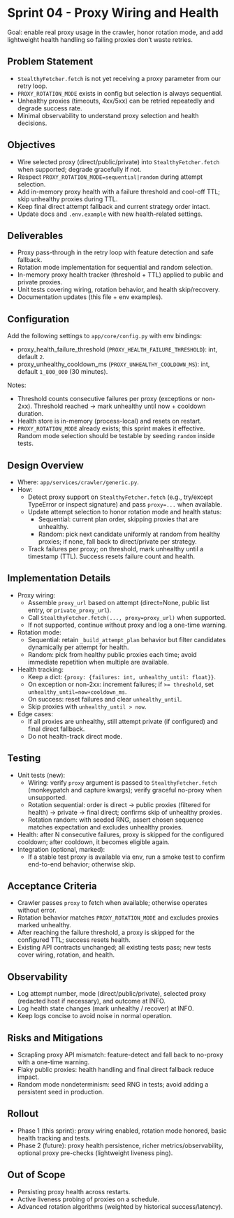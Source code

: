 # Sprint 04 - Proxy Wiring and Health

Goal: enable real proxy usage in the crawler, honor rotation mode, and add lightweight health handling so failing proxies don’t waste retries.

## Problem Statement

- `StealthyFetcher.fetch` is not yet receiving a proxy parameter from our retry loop.
- `PROXY_ROTATION_MODE` exists in config but selection is always sequential.
- Unhealthy proxies (timeouts, 4xx/5xx) can be retried repeatedly and degrade success rate.
- Minimal observability to understand proxy selection and health decisions.

## Objectives

- Wire selected proxy (direct/public/private) into `StealthyFetcher.fetch` when supported; degrade gracefully if not.
- Respect `PROXY_ROTATION_MODE=sequential|random` during attempt selection.
- Add in-memory proxy health with a failure threshold and cool-off TTL; skip unhealthy proxies during TTL.
- Keep final direct attempt fallback and current strategy order intact.
- Update docs and `.env.example` with new health-related settings.

## Deliverables

- Proxy pass-through in the retry loop with feature detection and safe fallback.
- Rotation mode implementation for sequential and random selection.
- In-memory proxy health tracker (threshold + TTL) applied to public and private proxies.
- Unit tests covering wiring, rotation behavior, and health skip/recovery.
- Documentation updates (this file + env examples).

## Configuration

Add the following settings to `app/core/config.py` with env bindings:

- proxy_health_failure_threshold (`PROXY_HEALTH_FAILURE_THRESHOLD`): int, default `2`.
- proxy_unhealthy_cooldown_ms (`PROXY_UNHEALTHY_COOLDOWN_MS`): int, default `1_800_000` (30 minutes).

Notes:
- Threshold counts consecutive failures per proxy (exceptions or non-2xx). Threshold reached -> mark unhealthy until now + cooldown duration.
- Health store is in-memory (process-local) and resets on restart.
- `PROXY_ROTATION_MODE` already exists; this sprint makes it effective. Random mode selection should be testable by seeding `random` inside tests.

## Design Overview

- Where: `app/services/crawler/generic.py`.
- How:
  - Detect proxy support on `StealthyFetcher.fetch` (e.g., try/except TypeError or inspect signature) and pass `proxy=...` when available.
  - Update attempt selection to honor rotation mode and health status:
    - Sequential: current plan order, skipping proxies that are unhealthy.
    - Random: pick next candidate uniformly at random from healthy proxies; if none, fall back to direct/private per strategy.
  - Track failures per proxy; on threshold, mark unhealthy until a timestamp (TTL). Success resets failure count and health.

## Implementation Details

- Proxy wiring:
  - Assemble `proxy_url` based on attempt (direct=None, public list entry, or `private_proxy_url`).
  - Call `StealthyFetcher.fetch(..., proxy=proxy_url)` when supported.
  - If not supported, continue without proxy and log a one-time warning.
- Rotation mode:
  - Sequential: retain `_build_attempt_plan` behavior but filter candidates dynamically per attempt for health.
  - Random: pick from healthy public proxies each time; avoid immediate repetition when multiple are available.
- Health tracking:
  - Keep a dict: `{proxy: {failures: int, unhealthy_until: float}}`.
  - On exception or non-2xx: increment failures; if `>= threshold`, set `unhealthy_until=now+cooldown_ms`.
  - On success: reset failures and clear `unhealthy_until`.
  - Skip proxies with `unhealthy_until > now`.
- Edge cases:
  - If all proxies are unhealthy, still attempt private (if configured) and final direct fallback.
  - Do not health-track direct mode.

## Testing

- Unit tests (new):
  - Wiring: verify `proxy` argument is passed to `StealthyFetcher.fetch` (monkeypatch and capture kwargs); verify graceful no-proxy when unsupported.
  - Rotation sequential: order is direct → public proxies (filtered for health) → private → final direct; confirms skip of unhealthy proxies.
  - Rotation random: with seeded RNG, assert chosen sequence matches expectation and excludes unhealthy proxies.
- Health: after N consecutive failures, proxy is skipped for the configured cooldown; after cooldown, it becomes eligible again.
- Integration (optional, marked):
  - If a stable test proxy is available via env, run a smoke test to confirm end-to-end behavior; otherwise skip.

## Acceptance Criteria

- Crawler passes `proxy` to fetch when available; otherwise operates without error.
- Rotation behavior matches `PROXY_ROTATION_MODE` and excludes proxies marked unhealthy.
- After reaching the failure threshold, a proxy is skipped for the configured TTL; success resets health.
- Existing API contracts unchanged; all existing tests pass; new tests cover wiring, rotation, and health.

## Observability

- Log attempt number, mode (direct/public/private), selected proxy (redacted host if necessary), and outcome at INFO.
- Log health state changes (mark unhealthy / recover) at INFO.
- Keep logs concise to avoid noise in normal operation.

## Risks and Mitigations

- Scrapling proxy API mismatch: feature-detect and fall back to no-proxy with a one-time warning.
- Flaky public proxies: health handling and final direct fallback reduce impact.
- Random mode nondeterminism: seed RNG in tests; avoid adding a persistent seed in production.

## Rollout

- Phase 1 (this sprint): proxy wiring enabled, rotation mode honored, basic health tracking and tests.
- Phase 2 (future): proxy health persistence, richer metrics/observability, optional proxy pre-checks (lightweight liveness ping).

## Out of Scope

- Persisting proxy health across restarts.
- Active liveness probing of proxies on a schedule.
- Advanced rotation algorithms (weighted by historical success/latency).
